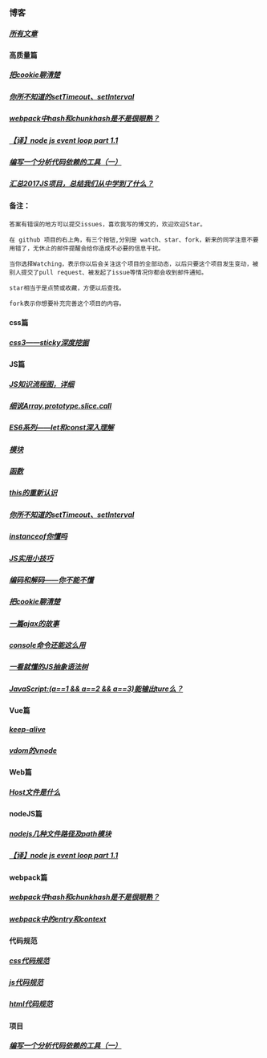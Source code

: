 ### 博客
##### [所有文章](https://github.com/laihuamin/JS-total/issues)
#### 高质量篇
##### [把cookie聊清楚](blog/cookie.md)
##### [你所不知道的setTimeout、setInterval](blog/定时器和计时器.md)
##### [webpack中hash和chunkhash是不是很眼熟？](blog/webpack中hash和chunkhash是不是很眼熟？.md)
##### [【译】node js event loop part 1.1](blog/【译】nodeJsEventLoopPart1.1.md)
##### [编写一个分析代码依赖的工具（一）](blog/编写一个分析代码依赖的工具（一）.md)
##### [汇总2017JS项目，总结我们从中学到了什么？](blog/汇总2017JS项目，总结我们从中学到了什么？.md)

#### 备注：
```
答案有错误的地方可以提交issues，喜欢我写的博文的，欢迎欢迎Star。

在 github 项目的右上角，有三个按钮,分别是 watch、star、fork，新来的同学注意不要用错了，无休止的邮件提醒会给你造成不必要的信息干扰。

当你选择Watching，表示你以后会关注这个项目的全部动态，以后只要这个项目发生变动，被别人提交了pull request、被发起了issue等情况你都会收到邮件通知。

star相当于是点赞或收藏，方便以后查找。

fork表示你想要补充完善这个项目的内容。
```

#### css篇
##### [css3——sticky深度挖掘](blog/sticky你了解多少.md)
#### JS篇
##### [JS知识流程图，详细](blog/JS知识总揽.md)
##### [细说Array.prototype.slice.call](blog/细说Array.prototype.slice.call.md)
##### [ES6系列——let和const深入理解](blog/ES6系列——let和const深入理解.md)
##### [模块](blog/模块.md)
##### [函数](blog/函数.md)
##### [this的重新认识](blog/this的重新认识.md)
##### [你所不知道的setTimeout、setInterval](blog/定时器和计时器.md)
##### [instanceof你懂吗](blog/instanceof你懂吗.md)
##### [JS实用小技巧](blog/js的实用小技巧.md)
##### [编码和解码——你不能不懂](blog/编码与解码.md)
##### [把cookie聊清楚](blog/cookie.md)
##### [一篇ajax的故事](blog/ajax简述.md)
##### [console命令还能这么用](blog/console命令还能这么用.md)
##### [一看就懂的JS抽象语法树](blog/一看就懂的JS抽象语法树.md)
##### [JavaScript:(a==1 && a==2 && a==3)能输出ture么？](blog/JavaScript之a==1&&a==2&&a==3能输出ture么？.md)
#### Vue篇
##### [keep-alive](blog/keep-alive.md)
##### [vdom的vnode](blog/vdom的vnode.md)
#### Web篇
##### [Host文件是什么](blog/Host解析.md)
#### nodeJS篇
##### [nodejs几种文件路径及path模块](blog/nodejs几种文件路径及path模块.md)
##### [【译】node js event loop part 1.1](blog/【译】nodeJsEventLoopPart1.1.md)
#### webpack篇
##### [webpack中hash和chunkhash是不是很眼熟？](blog/webpack中hash和chunkhash是不是很眼熟？.md)
##### [webpack中的entry和context](blog/webpack中的entry和context.md)
#### 代码规范
##### [css代码规范](blog/css代码规范.md)
##### [js代码规范](blog/js代码规范.md)
##### [html代码规范](blog/html代码规范.md)
#### 项目
##### [编写一个分析代码依赖的工具（一）](blog/编写一个分析代码依赖的工具（一）.md)

